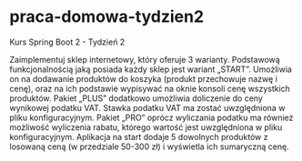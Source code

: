 # praca-domowa-tydzien2
Kurs Spring Boot 2 - Tydzień 2

Zaimplementuj sklep internetowy, który oferuje 3 warianty. Podstawową funkcjonalnością jaką posiada każdy sklep jest wariant „START”. Umożliwia on na dodawanie produktów do koszyka (produkt przechowuje nazwę i cenę), oraz na ich podstawie wypisywać na oknie konsoli cenę wszystkich produktów. Pakiet „PLUS” dodatkowo umożliwia doliczenie do ceny wynikowej podatku VAT. Stawka podatku VAT ma zostać uwzględniona w pliku konfiguracyjnym. Pakiet „PRO” oprócz wyliczania podatku ma również możliwość wyliczenia rabatu, którego wartość jest uwzględniona w pliku konfiguracyjnym. Aplikacja na start dodaje 5 dowolnych produktów z losowaną ceną (w przedziale 50-300 zł) i wyświetla ich sumaryczną cenę.
